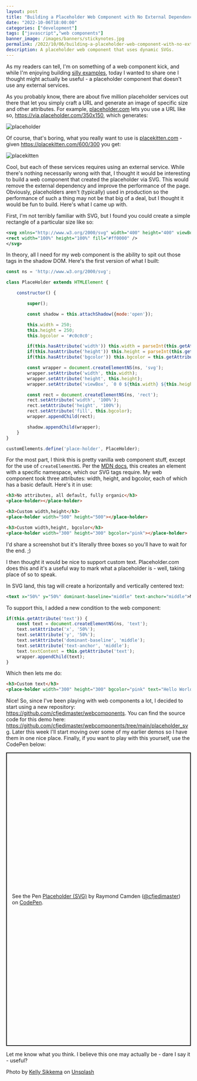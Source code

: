 ```yaml
---
layout: post
title: "Building a Placeholder Web Component with No External Dependencies"
date: "2022-10-06T18:00:00"
categories: ["development"]
tags: ["javascript","web components"]
banner_image: /images/banners/stickynotes.jpg
permalink: /2022/10/06/building-a-placeholder-web-component-with-no-external-dependencies
description: A placeholder web component that uses dynamic SVGs.
---
```


As my readers can tell, I'm on something of a web component kick, and while I'm enjoying building [silly examples](https://www.raymondcamden.com/2022/10/04/web-component-experiment-manipulating-inner-text), today I wanted to share one I thought might actually be useful - a placeholder component that doesn't use any external services.

As you probably know, there are about five million placeholder services out there that let you simply craft a URL and generate an image of specific size and other attributes. For example, [placeholder.com](https://placeholder.com) lets you use a URL like so, https://via.placeholder.com/350x150, which generates:

![placeholder](https://via.placeholder.com/350x150)

Of course, that's boring, what you really want to use is [placekitten.com](https://placekitten.com/) - given https://placekitten.com/600/300 you get:

![placekitten](https://placekitten.com/600/300)

Cool, but each of these services requires using an external service. While there's nothing necessarily wrong with that, I thought it would be interesting to build a web component that created the placeholder via SVG. This would remove the external dependency and improve the performance of the page. Obviously, placeholders aren't (typically) used in production so the performance of such a thing may not be that big of a deal, but I thought it would be fun to build. Here's what I came up with. 

First, I'm not terribly familiar with SVG, but I found you could create a simple rectangle of a particular size like so:

```svg
<svg xmlns="http://www.w3.org/2000/svg" width="400" height="400" viewBox="0 0 400 400">
<rect width="100%" height="100%" fill="#ff0000" />
</svg>
```

In theory, all I need for my web component is the ability to spit out those tags in the shadow DOM. Here's the first version of what I built:

```js
const ns = 'http://www.w3.org/2000/svg';

class PlaceHolder extends HTMLElement {

    constructor() {

        super();

        const shadow = this.attachShadow({mode:'open'});

        this.width = 250;
        this.height = 250;
        this.bgcolor = '#c0c0c0';

        if(this.hasAttribute('width')) this.width = parseInt(this.getAttribute('width'), 10);
        if(this.hasAttribute('height')) this.height = parseInt(this.getAttribute('height'), 10);
        if(this.hasAttribute('bgcolor')) this.bgcolor = this.getAttribute('bgcolor');

        const wrapper = document.createElementNS(ns, 'svg');
        wrapper.setAttribute('width', this.width);
        wrapper.setAttribute('height', this.height);
        wrapper.setAttribute('viewBox', `0 0 ${this.width} ${this.height}`);

        const rect = document.createElementNS(ns, 'rect');
        rect.setAttribute('width', '100%');
        rect.setAttribute('height', '100%');
        rect.setAttribute('fill', this.bgcolor);
        wrapper.appendChild(rect);

        shadow.appendChild(wrapper);
    }
}

customElements.define('place-holder', PlaceHolder);
```

For the most part, I think this is pretty vanilla web component stuff, except for the use of `createElementNS`. Per the [MDN docs](https://developer.mozilla.org/en-US/docs/Web/API/Document/createElementNS), this creates an element with a specific namespace, which our SVG tags require. My web component took three attributes: width, height, and bgcolor, each of which has a basic default. Here's it in use:

```html
<h3>No attributes, all default, fully organic</h3>
<place-holder></place-holder>

<h3>Custom width,height</h3>
<place-holder width="500" height="500"></place-holder>

<h3>Custom width,height, bgcolor</h3>
<place-holder width="300" height="300" bgcolor="pink"></place-holder>
```

I'd share a screenshot but it's literally three boxes so you'll have to wait for the end. ;) 

I then thought it would be nice to support custom text. Placeholder.com does this and it's a useful way to mark what a placeholder is - well, taking place of so to speak. 

In SVG land, this tag will create a horizontally and vertically centered text:

```svg
<text x="50%" y="50%" dominant-baseline="middle" text-anchor="middle">Meow</text>   
```

To support this, I added a new condition to the web component:

```js
if(this.getAttribute('text')) {
    const text = document.createElementNS(ns, 'text');
    text.setAttribute('x', '50%');
    text.setAttribute('y', '50%');
    text.setAttribute('dominant-baseline', 'middle');
    text.setAttribute('text-anchor', 'middle');
    text.textContent = this.getAttribute('text');
    wrapper.appendChild(text);
}
```

Which then lets me do:

```html
<h3>Custom text</h3>
<place-holder width="300" height="300" bgcolor="pink" text="Hello World"></place-holder>
```

Nice! So, since I've been playing with web components a lot, I decided to start using a new repository: <https://github.com/cfjedimaster/webcomponents>. You can find the source code for this demo here: <https://github.com/cfjedimaster/webcomponents/tree/main/placeholder_svg>. Later this week I'll start moving over some of my earlier demos so I have them in one nice place. Finally, if you want to play with this yourself, use the CodePen below:

<p class="codepen" data-height="800" data-theme-id="dark" data-slug-hash="KKRxvNx" data-editable="true" data-user="cfjedimaster" style="height: 800px; box-sizing: border-box; display: flex; align-items: center; justify-content: center; border: 2px solid; margin: 1em 0; padding: 1em;">
  <span>See the Pen <a href="https://codepen.io/cfjedimaster/pen/KKRxvNx">
  Placeholder (SVG)</a> by Raymond Camden (<a href="https://codepen.io/cfjedimaster">@cfjedimaster</a>)
  on <a href="https://codepen.io">CodePen</a>.</span>
</p>
<script async src="https://cpwebassets.codepen.io/assets/embed/ei.js"></script>
<p></p>

Let me know what you think. I believe this one may actually be - dare I say it - useful?

Photo by <a href="https://unsplash.com/@kellysikkema?utm_source=unsplash&utm_medium=referral&utm_content=creditCopyText">Kelly Sikkema</a> on <a href="https://unsplash.com/s/photos/placeholder?utm_source=unsplash&utm_medium=referral&utm_content=creditCopyText">Unsplash</a>
  